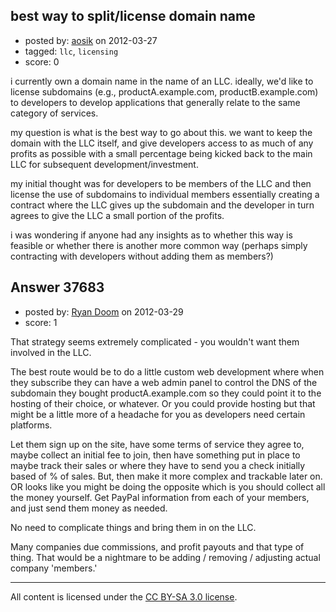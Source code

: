 ## best way to split/license domain name

- posted by: [aosik](https://stackexchange.com/users/-1/17194-aosik) on 2012-03-27
- tagged: `llc`, `licensing`
- score: 0

i currently own a domain name in the name of an LLC. ideally, we'd like to license subdomains (e.g., productA.example.com, productB.example.com) to developers to develop applications that generally relate to the same category of services. 

my question is what is the best way to go about this. we want to keep the domain with the LLC itself, and give developers access to as much of any profits as possible with a small percentage being kicked back to the main LLC for subsequent development/investment.

my initial thought was for developers to be members of the LLC and then license the use of subdomains to individual members essentially creating a contract where the LLC gives up the subdomain and the developer in turn agrees to give the LLC a small portion of the profits.

i was wondering if anyone had any insights as to whether this way is feasible or whether there is another more common way (perhaps simply contracting with developers without adding them as members?)


## Answer 37683

- posted by: [Ryan Doom](https://stackexchange.com/users/-1/5655-ryan-doom) on 2012-03-29
- score: 1

That strategy seems extremely complicated - you wouldn't want them involved in the LLC.

The best route would be to do a little custom web development where when they subscribe they can have a web admin panel to control the DNS of the subdomain they bought productA.example.com so they could point it to the hosting of their choice, or whatever.  Or you could provide hosting but that might be a little more of a headache for you as developers need certain platforms.

Let them sign up on the site, have some terms of service they agree to, maybe collect an initial fee to join, then have something put in place to maybe track their sales or where they have to send you a check initially based of % of sales.  But, then make it more complex and trackable later on. OR looks like you might be doing the opposite which is you should collect all the money yourself. Get PayPal information from each of your members, and just send them money as needed.

No need to complicate things and bring them in on the LLC.  

Many companies due commissions, and profit payouts and that type of thing. That would be a nightmare to be adding / removing / adjusting actual company 'members.'



---

All content is licensed under the [CC BY-SA 3.0 license](https://creativecommons.org/licenses/by-sa/3.0/).
